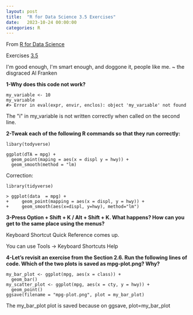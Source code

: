 ```yaml
---
layout: post
title:  "R for Data Science 3.5 Exercises"
date:   2023-10-24 00:00:00
categories: R
---
```


From [R for Data Science](https://r4ds.hadley.nz)

Exercises [3.5](https://r4ds.hadley.nz/workflow-basics#exercises)

I'm good enough, I'm smart enough, and doggone it, people like me. ~ the disgraced Al Franken

**1-Why does this code not work?**

```
my_variable <- 10
my_varıable
#> Error in eval(expr, envir, enclos): object 'my_varıable' not found
```

The "i" in my_variable is not written correctly when called on the second line. 

**2-Tweak each of the following R commands so that they run correctly:**

```
libary(todyverse)

ggplot(dTA = mpg) + 
  geom_point(maping = aes(x = displ y = hwy)) +
  geom_smooth(method = "lm)
```

Correction:
```
library(tidyverse)

> ggplot(data  = mpg) + 
+     geom_point(mapping = aes(x = displ, y = hwy)) +
+     geom_smooth(aes(x=displ, y=hwy), method="lm")
```

**3-Press Option + Shift + K / Alt + Shift + K. What happens? How can you get to the same place using the menus?**

Keyboard Shortcut Quick Reference comes up.

You can use Tools -> Keyboard Shortcuts Help

**4-Let’s revisit an exercise from the Section 2.6. Run the following lines of code. Which of the two plots is saved as mpg-plot.png? Why?**

```
my_bar_plot <- ggplot(mpg, aes(x = class)) +
  geom_bar()
my_scatter_plot <- ggplot(mpg, aes(x = cty, y = hwy)) +
  geom_point()
ggsave(filename = "mpg-plot.png", plot = my_bar_plot)
```

The my_bar_plot plot is saved because on ggsave, plot=my_bar_plot

